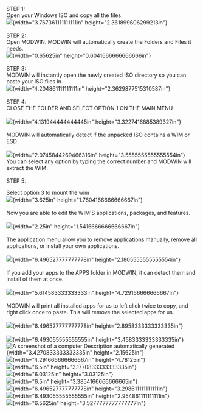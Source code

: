 STEP 1:\
Open your Windows ISO and copy all the files\
![](media/image1.png){width="3.767361111111111in"
height="2.361899606299213in"}\
\
STEP 2:\
Open MODWIN. MODWIN will automatically create the Folders and Files it
needs.\
![](media/image2.png){width="0.65625in" height="0.6041666666666666in"}\
\
STEP 3:\
MODWIN will instantly open the newly created ISO directory so you can
paste your ISO files in.\
![](media/image3.png){width="4.204861111111111in"
height="2.3629877515310587in"}\
\
STEP 4:\
CLOSE THE FOLDER AND SELECT OPTION 1 ON THE MAIN MENU\
\
![](media/image4.png){width="4.131944444444445in"
height="3.3227416885389327in"}\
\
MODWIN will automatically detect if the unpacked ISO contains a WIM or
ESD\
\
![](media/image5.png){width="2.0745844269466316in"
height="3.5555555555555554in"}\
You can select any option by typing the correct number and MODWIN will
extract the WIM.\
\
STEP 5:

Select option 3 to mount the wim\
![](media/image6.png){width="3.625in" height="1.7604166666666667in"}\
\
Now you are able to edit the WIM'S applications, packages, and
features.\
\
![](media/image7.png){width="2.25in" height="1.5416666666666667in"}\
\
The application menu allow you to remove applications manually, remove
all applications, or install your own applications.\
\
![](media/image8.png){width="6.496527777777778in"
height="2.1805555555555554in"}\
\
If you add your apps to the APPS folder in MODWIN, it can detect them
and install of them at once.\
\
![](media/image9.png){width="5.614583333333333in"
height="4.729166666666667in"}\
\
MODWIN will print all installed apps for us to left click twice to copy,
and right click once to paste. This will remove the selected apps for
us.\
\
![](media/image10.png){width="6.496527777777778in"
height="2.8958333333333335in"}\
\
![](media/image11.png){width="6.493055555555555in"
height="3.4583333333333335in"}\
![A screenshot of a computer Description automatically
generated](media/image12.png){width="3.4270833333333335in"
height="2.15625in"}\
![](media/image13.png){width="4.291666666666667in" height="4.78125in"}\
![](media/image14.png){width="6.5in" height="3.1770833333333335in"}\
![](media/image15.png){width="6.03125in" height="3.03125in"}\
![](media/image16.png){width="6.5in" height="3.3854166666666665in"}\
![](media/image17.png){width="6.496527777777778in"
height="3.298611111111111in"}\
![](media/image18.png){width="6.493055555555555in"
height="2.954861111111111in"}\
![](media/image19.png){width="6.5625in" height="3.5277777777777777in"}
